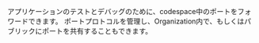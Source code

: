 アプリケーションのテストとデバッグのために、codespace中のポートをフォワードできます。 ポートプロトコルを管理し、Organization内で、もしくはパブリックにポートを共有することもできます。
